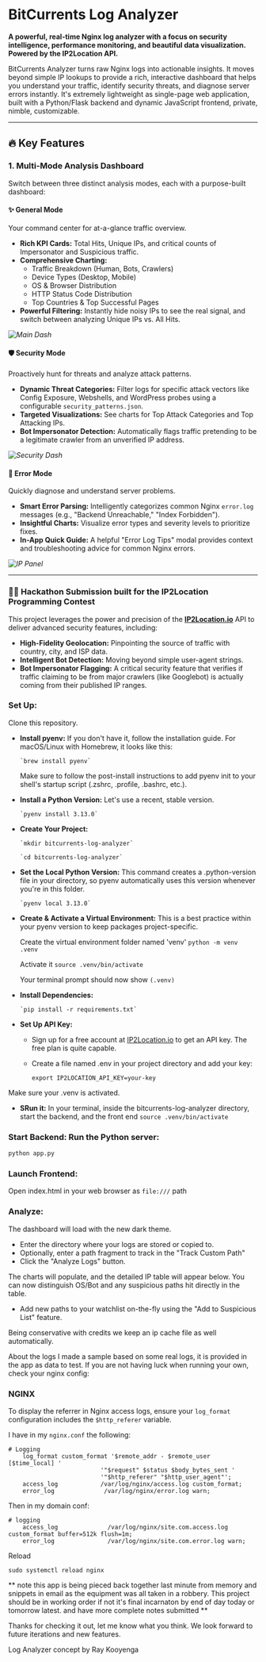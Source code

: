 # BitCurrents Log Analyzer

**A powerful, real-time Nginx log analyzer with a focus on security intelligence, performance monitoring, and beautiful data visualization. Powered by the IP2Location API.**

BitCurrents Analyzer turns raw Nginx logs into actionable insights. It moves beyond simple IP lookups to provide a rich, interactive dashboard that helps you understand your traffic, identify security threats, and diagnose server errors instantly. It's extremely lightweight as single-page web application, built with a Python/Flask backend and dynamic JavaScript frontend, private, nimble, customizable.

---

## 🔥 Key Features

### 1. Multi-Mode Analysis Dashboard
Switch between three distinct analysis modes, each with a purpose-built dashboard:

#### ✨ General Mode
Your command center for at-a-glance traffic overview.
-   **Rich KPI Cards:** Total Hits, Unique IPs, and critical counts of Impersonator and Suspicious traffic.
-   **Comprehensive Charting:**
    -   Traffic Breakdown (Human, Bots, Crawlers)
    -   Device Types (Desktop, Mobile)
    -   OS & Browser Distribution
    -   HTTP Status Code Distribution
    -   Top Countries & Top Successful Pages
-   **Powerful Filtering:** Instantly hide noisy IPs to see the real signal, and switch between analyzing Unique IPs vs. All Hits.

*![Main Dash](https://github.com/user-attachments/assets/947d71b1-dd58-4d06-9ef9-b813255c7cfa)*


#### 🛡️ Security Mode
Proactively hunt for threats and analyze attack patterns.
-   **Dynamic Threat Categories:** Filter logs for specific attack vectors like Config Exposure, Webshells, and WordPress probes using a configurable `security_patterns.json`.
-   **Targeted Visualizations:** See charts for Top Attack Categories and Top Attacking IPs.
-   **Bot Impersonator Detection:** Automatically flags traffic pretending to be a legitimate crawler from an unverified IP address.

*![Security Dash](https://github.com/user-attachments/assets/89bb7272-8155-4888-a338-e7a2716f812c)*

#### 🚨 Error Mode
Quickly diagnose and understand server problems.
-   **Smart Error Parsing:** Intelligently categorizes common Nginx `error.log` messages (e.g., "Backend Unreachable," "Index Forbidden").
-   **Insightful Charts:** Visualize error types and severity levels to prioritize fixes.
-   **In-App Quick Guide:** A helpful "Error Log Tips" modal provides context and troubleshooting advice for common Nginx errors.

*![IP Panel](https://github.com/user-attachments/assets/181f9579-e045-4437-995f-e57df7dddf46)*

---

### 👨‍💻 Hackathon Submission built for the IP2Location Programming Contest

This project leverages the power and precision of the **[IP2Location.io](https://www.ip2location.io/)** API to deliver advanced security features, including:
-   **High-Fidelity Geolocation:** Pinpointing the source of traffic with country, city, and ISP data.
-   **Intelligent Bot Detection:** Moving beyond simple user-agent strings.
-   **Bot Impersonator Flagging:** A critical security feature that verifies if traffic claiming to be from major crawlers (like Googlebot) is actually coming from their published IP ranges.


### Set Up: 

Clone this repository.

*   **Install pyenv:** If you don't have it, follow the installation guide. For macOS/Linux with Homebrew, it looks like this:
    
        `brew install pyenv`
    
    Make sure to follow the post-install instructions to add pyenv init to your shell's startup script (.zshrc, .profile, .bashrc, etc.).
    
*   **Install a Python Version:** Let's use a recent, stable version.
    
        `pyenv install 3.13.0`
      
*   **Create Your Project:**
    
        `mkdir bitcurrents-log-analyzer`
    
        `cd bitcurrents-log-analyzer`
      
*   **Set the Local Python Version:** This command creates a .python-version file in your directory, so pyenv automatically uses this version whenever you're in this folder.
    
        `pyenv local 3.13.0`
      
*   **Create & Activate a Virtual Environment:** This is a best practice within your pyenv version to keep packages project-specific.
    
     Create the virtual environment folder named 'venv'
    `python -m venv .venv`
    
     Activate it
    `source .venv/bin/activate`

     Your terminal prompt should now show `(.venv)`
      
*   **Install Dependencies:**
    
        `pip install -r requirements.txt`
      
*   **Set Up API Key:**
    
    *   Sign up for a free account at [IP2Location.io](https://ip2location.io) to get an API key. The free plan is quite capable.
        
    *   Create a file named .env in your project directory and add your key:
           
        `export IP2LOCATION_API_KEY=your-key`

Make sure your .venv is activated.
    
*   **SRun it:** In your terminal, inside the bitcurrents-log-analyzer directory, start the backend, and the front end
       `source .venv/bin/activate`

### Start Backend: Run the Python server:
```bash
python app.py
```
### Launch Frontend: 
Open index.html in your web browser as `file:///` path

### Analyze:
The dashboard will load with the new dark theme. 

- Enter the directory where your logs are stored or copied to.
- Optionally, enter a path fragment to track in the "Track Custom Path"
- Click the "Analyze Logs" button.

The charts will populate, and the detailed IP table will appear below. You can now distinguish OS/Bot and any suspicious paths hit directly in the table.
- Add new paths to your watchlist on-the-fly using the "Add to Suspicious List" feature.

Being conservative with credits we keep an ip cache file as well automatically.

About the logs I made a sample based on some real logs, it is provided in the app as data to test. If you are not having luck when running your own, check your nginx config:

### NGINX 

To display the referrer in Nginx access logs, ensure your `log_format` configuration includes the `$http_referer` variable.

I have in my `nginx.conf` the following:
```
# Logging
    log_format custom_format '$remote_addr - $remote_user [$time_local] '
                          '"$request" $status $body_bytes_sent '
                          '"$http_referer" "$http_user_agent"';
    access_log		      /var/log/nginx/access.log custom_format;
    error_log              /var/log/nginx/error.log warn;
```

Then in my domain conf:
```
# logging
    access_log              /var/log/nginx/site.com.access.log custom_format buffer=512k flush=1m;
    error_log               /var/log/nginx/site.com.error.log warn;
```

Reload
```
sudo systemctl reload nginx
```

** note this app is being pieced back together last minute from memory and snippets in email as the equipment was all taken in a robbery. This project should be in working order if not it's final incarnaton by end of day today or tomorrow latest. and have more complete notes submitted ** 

Thanks for checking it out, let me know what you think. We look forward to future iterations and new features.


Log Analyzer concept by Ray Kooyenga
